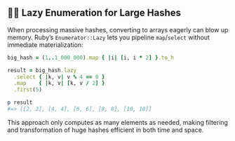 ## 🏃‍♂️ Lazy Enumeration for Large Hashes

When processing massive hashes, converting to arrays eagerly can blow up memory. Ruby’s `Enumerator::Lazy` lets you pipeline `map`/`select` without immediate materialization:

```ruby
big_hash = (1..1_000_000).map { |i| [i, i * 2] }.to_h

result = big_hash.lazy
  .select { |k, v| v % 4 == 0 }
  .map    { |k, v| [k, v / 2] }
  .first(5)

p result
#=> [[2, 2], [4, 4], [6, 6], [8, 8], [10, 10]]
```

This approach only computes as many elements as needed, making filtering and transformation of huge hashes efficient in both time and space.